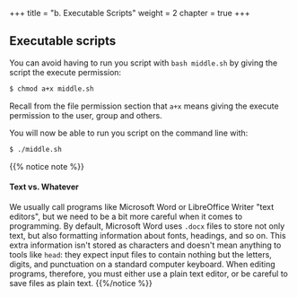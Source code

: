 +++
title = "b. Executable Scripts"
weight = 2
chapter = true
+++

## Executable scripts


You can avoid having to run you script with `bash middle.sh` by giving the script the execute permission:
```Bash
$ chmod a+x middle.sh
```

Recall from the file permission section that `a+x` means giving the execute permission to the user, group and others.

You will now be able to run you script on the command line with:
```Bash
$ ./middle.sh
```

{{% notice note %}}
#### Text vs. Whatever

We usually call programs like Microsoft Word or LibreOffice Writer "text
editors", but we need to be a bit more careful when it comes to
programming. By default, Microsoft Word uses `.docx` files to store not
only text, but also formatting information about fonts, headings, and so
on. This extra information isn't stored as characters and doesn't mean
anything to tools like `head`: they expect input files to contain
nothing but the letters, digits, and punctuation on a standard computer
keyboard. When editing programs, therefore, you must either use a plain
text editor, or be careful to save files as plain text.
{{%/notice %}}